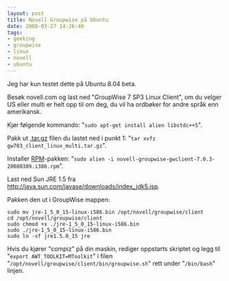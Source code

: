 ```yaml
---
layout: post
title: Novell Groupwise på Ubuntu
date: 2008-03-27 14:26:40
tags: 
- geeking
- groupwise
- linux
- novell
- ubuntu
---
```


Jeg har kun testet dette på Ubuntu 8.04 beta.

Besøk novell.com og last ned "GroupWise 7 SP3 Linux Client", om du velger US eller multi er helt opp til om deg, du vil ha ordbøker for andre språk enn amerikansk.

Kjør følgende kommando: "```sudo apt-get install alien libstdc++5```".

Pakk ut <a href="http://filext.com/file-extension/gz">.tar.gz</a> filen du lastet ned i punkt 1: "```tar xvfz gw703_client_linux_multi.tar.gz```".

Installer <a href="http://filext.com/file-extension/rpm">RPM</a>-pakken: "```sudo alien -i novell-groupwise-gwclient-7.0.3-20080309.i386.rpm```".

Last ned Sun JRE 1.5 fra <a href="http://java.sun.com/javase/downloads/index_jdk5.jsp">http://java.sun.com/javase/downloads/index_jdk5.jsp</a>.

Pakken den ut i GroupWise mappen:

	sudo mv jre-1_5_0_15-linux-i586.bin /opt/novell/groupwise/client
	cd /opt/novell/groupwise/client
	sudo chmod +x ./jre-1_5_0_15-linux-i586.bin
	sudo ./jre-1_5_0_15-linux-i586.bin
	sudo ln -sf jre1.5.0_15 jre

Hvis du kjører "compiz" på din maskin, rediger oppstarts skriptet og legg til "```export AWT_TOOLKIT=MToolkit```" i filen "```/opt/novell/groupwise/client/bin/groupwise.sh```" rett under "```/bin/bash```" linjen.